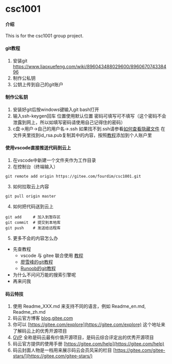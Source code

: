 # csc1001

#### 介绍
This is for the csc1001 group project.


#### git教程

1.  安装git   https://www.liaoxuefeng.com/wiki/896043488029600/896067074338496
2.  制作公私钥 
3.  公钥上传到自己的git账户

#### 制作公私钥

1.  安装好git后按windows键输入git bash打开
2.  输入ssh-keygen回车 位置使用默认位置 密码可填写可不填写（这个密码不会泄露到网上，所以如填写密码请使用自己记得住的密码）
3.  c盘->用户->自己的用户名->.ssh 如果找不到.ssh请参看[如何查看隐藏文件](https://jingyan.baidu.com/article/5552ef47a4424c518ffbc9fc.html)
在文件夹里找到id_rsa.pub复制其中的内容，按照[教程](https://gitee.com/help/articles/4191#article-header0)添加到个人账户里

#### 使用vscode直接推送代码到云上

1.  在vscode中新建一个文件夹作为工作目录
2.  在控制台（终端输入）
```
git remote add origin https://gitee.com/fourdim/csc1001.git
```
3.  如何拉取云上内容
```
git pull origin master
```
4.  如何把代码送到云上
```
git add     # 加入到暂存区
git commit  # 提交到本地库
git push    # 发送给远程库
```
5.  更多不会的内容怎么办
- 先查教程
  - vscode 与 gitee 联合使用 [教程](https://blog.csdn.net/watfe/article/details/79761741)
  - [廖雪峰的git教程](https://www.liaoxuefeng.com/wiki/896043488029600)
  - [Runoob的git教程](https://www.runoob.com/git/git-tutorial.html)
- 为什么不问问万能的搜索引擎呢
- 再来问我

#### 码云特技

1.  使用 Readme\_XXX.md 来支持不同的语言，例如 Readme\_en.md, Readme\_zh.md
2.  码云官方博客 [blog.gitee.com](https://blog.gitee.com)
3.  你可以 [https://gitee.com/explore](https://gitee.com/explore) 这个地址来了解码云上的优秀开源项目
4.  [GVP](https://gitee.com/gvp) 全称是码云最有价值开源项目，是码云综合评定出的优秀开源项目
5.  码云官方提供的使用手册 [https://gitee.com/help](https://gitee.com/help)
6.  码云封面人物是一档用来展示码云会员风采的栏目 [https://gitee.com/gitee-stars/](https://gitee.com/gitee-stars/)
